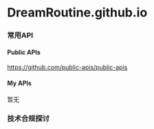 # DreamRoutine.github.io

### 常用API
#### Public APIs  

https://github.com/public-apis/public-apis  

#### My APIs
暂无

### 技术合规探讨

